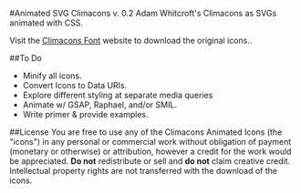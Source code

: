 #Animated SVG Climacons v. 0.2
Adam Whitcroft's Climacons as SVGs animated with CSS.


Visit the [Climacons Font](http://adamwhitcroft.com/climacons/font/) website to download the original icons..

##To Do

* Minify all icons.
* Convert Icons to Data URIs.
* Explore different styling at separate media queries
* Animate w/ GSAP, Raphael, and/or SMIL.
* Write primer & provide examples.

##License
You are free to use any of the Climacons Animated Icons (the "icons") in any personal or commercial work without obligation of payment (monetary or otherwise) or attribution, however a credit for the work would be appreciated. <strong>Do not</strong> redistribute or sell and <strong>do not</strong> claim creative credit. Intellectual property rights are not transferred with the download of the icons.